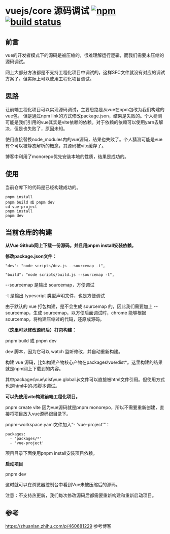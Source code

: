 # vuejs/core 源码调试 [![npm](https://img.shields.io/npm/v/vue.svg)](https://www.npmjs.com/package/vue) [![build status](https://github.com/vuejs/core/actions/workflows/ci.yml/badge.svg?branch=main)](https://github.com/vuejs/core/actions/workflows/ci.yml)

## 前言
vue的开发者模式下的源码是被压缩的，很难理解运行逻辑，而我们需要未压缩的源码调试。

网上大部分方法都是不支持工程化项目中调试的，这样SFC文件就没有对应的调试方案了。但实际上可以使用工程化项目调试。

## 思路

让前端工程化项目可以实现源码调试，主要思路是从vue在npm包改为我们构建的vue包。
但是通过npm link的方式修改package.json，结果是失败的。个人猜测可能是我们引用的vue其实是vite依赖的依赖。对于依赖的依赖可以使用yarn去解决，但是也失败了，原因未知。

使用直接替换node_modules内的vue源码，结果也失败了。个人猜测可能是vue有个可以被静态解析的概念，其源码被vite缓存了。

博客中利用了monorepo优先安装本地的性质，结果是成功的。

## 使用
当前仓库下的代码是已经构建成功的。
```
pnpm install
pnpm build 或 pnpm dev
cd vue-project
pnpm install
pnpm dev
```

## 当前仓库的构建
**从Vue Github网上下载一份源码。并且用pnpm install安装依赖。**

**修改package.json文件：**
```
"dev": "node scripts/dev.js --sourcemap -t", 

"build": "node scripts/build.js --sourcemap -t",
```

--sourcemap 是输出 sourcemap，方便调试

-t 是输出 typescript 类型声明文件，也是方便调试

由于默认的 vue 打包构建，是不会生成 sourcemap 的，因此我们需要加上 --sourcemap，生成 sourcemap，以方便后面调试时，chrome 能够根据 sourcemap，将构建压缩过的代码，还原成源码。


**（这里可以修改源码后）打包构建：**

pnpm build 或 pnpm dev

dev 脚本，因为它可以 watch 监听修改，并自动重新构建。

构建 vue 源码，比如构建产物核心产物在packages\vue\dist\*。这里构建的结果就是npm网上下载到的内容。

其中packages\vue\dist\vue.global.js文件可以直接被html文件引用。但使用方式也是html中的JS脚本调试。

**可以先使用vite构建前端工程化项目。**

pnpm create vite
因为vue源码就是pnpm monorepo，所以不需要重新创建，直接将项目放入vue源码跟目录下。

pnpm-workspace.yaml文件加入“- 'vue-project'”：
```
packages:
  - 'packages/*'
  - 'vue-project'
```
项目目录下面使用pnpm install安装项目依赖。

**启动项目**

pnpm dev 

这时就可以在浏览器控制台中看到Vue未被压缩后的源码。

注意：不支持热更新，我们每次修改源码后都需要重新构建和重新启动项目。

## 参考
https://zhuanlan.zhihu.com/p/460681229 参考博客


